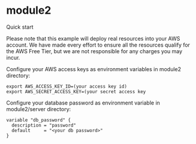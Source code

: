 # module2

Quick start

Please note that this example will deploy real resources into your AWS account. We have made every effort to ensure all the resources qualify for the AWS Free Tier, but we are not responsible for any charges you may incur.

Configure your AWS access keys as environment variables in module2 directory:

```
export AWS_ACCESS_KEY_ID=(your access key id)
export AWS_SECRET_ACCESS_KEY=(your secret access key
```

Configure your database password as environment variable in module2/server directory:

```
variable "db_password" {
  description = "password"
  default     = "<your db password>"
}

```
